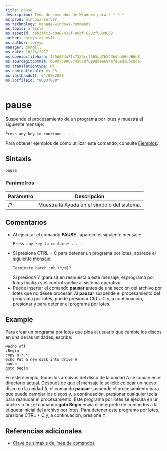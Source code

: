 ```yaml
---
title: pause
description: Tema de comandos de Windows para * * * *-
ms.prod: windows-server
ms.technology: manage-windows-commands
ms.topic: article
ms.assetid: cab3afc3-d046-432f-a0bf-6282f0099032
author: coreyp-at-msft
ms.author: coreyp
manager: dongill
ms.date: 10/16/2017
ms.openlocfilehash: 135d074a71c7153cc1665ad7b543bdba56ed66e8
ms.sourcegitcommit: b00d7c8968c4adc8f699dbee694afe6ed36bc9de
ms.translationtype: MT
ms.contentlocale: es-ES
ms.lasthandoff: 04/08/2020
ms.locfileid: "80837688"
---
```

# <a name="pause"></a>pause



Suspende el procesamiento de un programa por lotes y muestra el siguiente mensaje:
```
Press any key to continue . . .
```
Para obtener ejemplos de cómo utilizar este comando, consulte [Ejemplos](#BKMK_examples).

## <a name="syntax"></a>Sintaxis

```
pause
```

### <a name="parameters"></a>Parámetros

|Parámetro|Descripción|
|---------|-----------|
|/?|Muestra la Ayuda en el símbolo del sistema.|

## <a name="remarks"></a>Comentarios

- Al ejecutar el comando **PAUSE** , aparece el siguiente mensaje:  
  ```
  Press any key to continue . . .
  ```  
- Si presiona CTRL + C para detener un programa por lotes, aparece el siguiente mensaje:  
  ```
  Terminate batch job (Y/N)?
  ```  
  Si presiona Y (para sí) en respuesta a este mensaje, el programa por lotes finaliza y el control vuelve al sistema operativo.
- Puede insertar el comando **pausar** antes de una sección del archivo por lotes que no desee procesar. Al **pausar** suspende el procesamiento del programa por lotes, puede presionar Ctrl + C y, a continuación, presionar y para detener el programa por lotes.

## <a name="examples"></a><a name=BKMK_examples></a>Example

Para crear un programa por lotes que pida al usuario que cambie los discos en una de las unidades, escriba:
```
@echo off 
:Begin 
copy a:*.* 
echo Put a new disk into drive A 
pause 
goto begin
```
En este ejemplo, todos los archivos del disco de la unidad A se copian en el directorio actual. Después de que el mensaje le solicite colocar un nuevo disco en la unidad A, el comando **pausar** suspende el procesamiento para que pueda cambiar los discos y, a continuación, presionar cualquier tecla para reanudar el procesamiento. Este programa por lotes se ejecuta en un bucle sin fin; el comando **goto Begin** envía el intérprete de comandos a la etiqueta inicial del archivo por lotes. Para detener este programa por lotes, presione CTRL + C y, a continuación, presione Y.

## <a name="additional-references"></a>Referencias adicionales

- [Clave de sintaxis de línea de comandos](command-line-syntax-key.md)